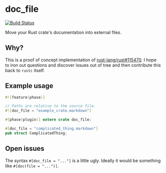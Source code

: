# doc_file

[![Build Status][travis-img]][travis]

Move your Rust crate's documentation into external files.

## Why?

This is a proof of concept implementation of [rust-lang/rust#115470][issue].
I hope to iron out questions and discover issues out of tree and then
contribute this back to `rustc` itself.

## Example usage

```rust
#![feature(phase)]

// Paths are relative to the source file.
#![doc_file = "example_crate.markdown"]

#[phase(plugin)] extern crate doc_file;

#[doc_file = "complicated_thing.markdown"]
pub struct ComplicatedThing;
```

## Open issues

The syntax `#[doc_file = "..."]` is a little ugly.  Ideally it would be
something like `#[doc(file = "...")]`.

[travis]: https://travis-ci.org/tomjakubowski/doc_file
[travis-img]: https://travis-ci.org/tomjakubowski/doc_file.svg
[issue]: https://github.com/rust-lang/rust/issues/15470
